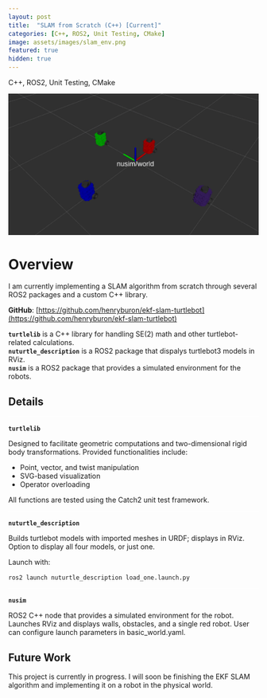 ```yaml
---
layout: post
title:  "SLAM from Scratch (C++) [Current]"
categories: [C++, ROS2, Unit Testing, CMake]
image: assets/images/slam_env.png
featured: true
hidden: true
---
```


C++, ROS2, Unit Testing, CMake

![SLAM](/assets/images/slam_all.png)

# Overview

I am currently implementing a SLAM algorithm from scratch through several ROS2 packages and a custom C++ library.

**GitHub**: [https://github.com/henryburon/ekf-slam-turtlebot](https://github.com/henryburon/ekf-slam-turtlebot)

**`turtlelib`** is a C++ library for handling SE(2) math and other turtlebot-related calculations.  
**`nuturtle_description`** is a ROS2 package that dispalys turtlebot3 models in RViz.  
**`nusim`** is a ROS2 package that provides a simulated environment for the robots.  


## Details

<div style="background-color: white; height: 1px;"></div>


**`turtlelib`**

Designed to facilitate geometric computations and two-dimensional rigid body transformations. Provided functionalities include:  
* Point, vector, and twist manipulation
* SVG-based visualization
* Operator overloading

All functions are tested using the Catch2 unit test framework.

<div style="background-color: white; height: 1px;"></div>

**`nuturtle_description`**    

Builds turtlebot models with imported meshes in URDF; displays in RViz. Option to display all four models, or just one.

Launch with:

```
ros2 launch nuturtle_description load_one.launch.py
```

<div style="background-color: white; height: 1px;"></div>

**`nusim`**  

ROS2 C++ node that provides a simulated environment for the robot. Launches RViz and displays walls, obstacles, and a single red robot. User can configure launch parameters in basic_world.yaml.

## Future Work

This project is currently in progress. I will soon be finishing the EKF SLAM algorithm and implementing it on a robot in the physical world.